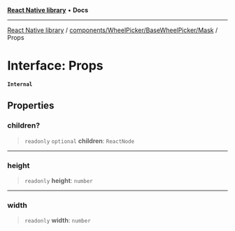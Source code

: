 [**React Native library**](../../../../../index.md) • **Docs**

***

[React Native library](../../../../../modules.md) / [components/WheelPicker/BaseWheelPicker/Mask](../index.md) / Props

# Interface: Props

**`Internal`**

## Properties

### children?

> `readonly` `optional` **children**: `ReactNode`

***

### height

> `readonly` **height**: `number`

***

### width

> `readonly` **width**: `number`
